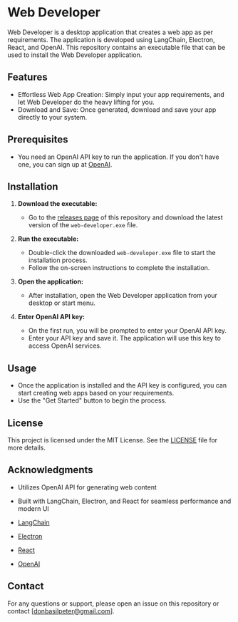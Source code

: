 # Web Developer

Web Developer is a desktop application that creates a web app as per requirements. The application is developed using LangChain, Electron, React, and OpenAI. This repository contains an executable file that can be used to install the Web Developer application.

## Features

- Effortless Web App Creation: Simply input your app requirements, and let Web Developer do the heavy lifting for you.
- Download and Save: Once generated, download and save your app directly to your system.

## Prerequisites

- You need an OpenAI API key to run the application. If you don't have one, you can sign up at [OpenAI](https://beta.openai.com/signup/).

## Installation

1. **Download the executable:**
   - Go to the [releases page](https://github.com/Donbasilpeter/web-developer/releases) of this repository and download the latest version of the `web-developer.exe` file.

2. **Run the executable:**
   - Double-click the downloaded `web-developer.exe` file to start the installation process.
   - Follow the on-screen instructions to complete the installation.

3. **Open the application:**
   - After installation, open the Web Developer application from your desktop or start menu.

4. **Enter OpenAI API key:**
   - On the first run, you will be prompted to enter your OpenAI API key.
   - Enter your API key and save it. The application will use this key to access OpenAI services.

## Usage

- Once the application is installed and the API key is configured, you can start creating web apps based on your requirements.
- Use the "Get Started" button to begin the process.



## License

This project is licensed under the MIT License. See the [LICENSE](LICENSE) file for more details.

## Acknowledgments

- Utilizes OpenAI API for generating web content
- Built with LangChain, Electron, and React for seamless performance and modern UI

- [LangChain](https://www.langchain.com/)
- [Electron](https://www.electronjs.org/)
- [React](https://reactjs.org/)
- [OpenAI](https://openai.com/)

## Contact

For any questions or support, please open an issue on this repository or contact [donbasilpeter@gmail.com].

